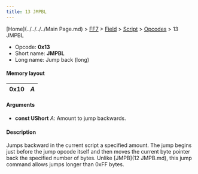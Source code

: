 ```yaml
---
title: 13 JMPBL
---
```


[Home](../../../../Main Page.md) > [FF7](../../../../FF7.md) > [Field](../../../Field.md) > [Script](../../Script.md) > [Opcodes](../Opcodes.md) > 13 JMPBL

-   Opcode: **0x13**
-   Short name: **JMPBL**
-   Long name: Jump back (long)

#### Memory layout

| 0x10 | *A* |
|------|-----|

#### Arguments

-   **const UShort** *A*: Amount to jump backwards.

#### Description

Jumps backward in the current script a specified amount. The jump begins just before the jump opcode itself and then moves the current byte pointer back the specified number of bytes. Unlike [JMPB](12 JMPB.md), this jump command allows jumps longer than 0xFF bytes.
